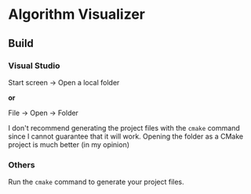 # Algorithm Visualizer

## Build
### Visual Studio
Start screen → Open a local folder

**or**

File → Open → Folder

I don't recommend generating the project files with the `cmake` command since I cannot guarantee that it will work. Opening the folder as a CMake project is much better (in my opinion)

### Others
Run the `cmake` command to generate your project files. 
